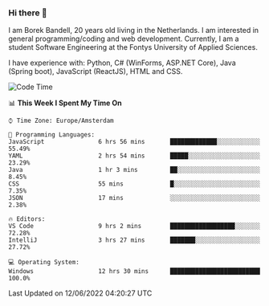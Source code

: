 ### Hi there 👋

I am Borek Bandell, 20 years old living in the Netherlands. I am interested in general programming/coding and web development. Currently, I am a student Software Engineering at the Fontys University of Applied Sciences.

I have experience with: Python, C# (WinForms, ASP.NET Core), Java (Spring boot), JavaScript (ReactJS), HTML and CSS.

<!--START_SECTION:waka-->
![Code Time](http://img.shields.io/badge/Code%20Time-181%20hrs%2040%20mins-blue)

📊 **This Week I Spent My Time On** 

```text
⌚︎ Time Zone: Europe/Amsterdam

💬 Programming Languages: 
JavaScript               6 hrs 56 mins       █████████████░░░░░░░░░░░░   55.49% 
YAML                     2 hrs 54 mins       █████░░░░░░░░░░░░░░░░░░░░   23.29% 
Java                     1 hr 3 mins         ██░░░░░░░░░░░░░░░░░░░░░░░   8.45% 
CSS                      55 mins             █░░░░░░░░░░░░░░░░░░░░░░░░   7.35% 
JSON                     17 mins             ░░░░░░░░░░░░░░░░░░░░░░░░░   2.38%

🔥 Editors: 
VS Code                  9 hrs 2 mins        ██████████████████░░░░░░░   72.28% 
IntelliJ                 3 hrs 27 mins       ███████░░░░░░░░░░░░░░░░░░   27.72%

💻 Operating System: 
Windows                  12 hrs 30 mins      █████████████████████████   100.0%

```


 Last Updated on 12/06/2022 04:20:27 UTC
<!--END_SECTION:waka-->

<!--**tcBorek2002/tcBorek2002** is a ✨ _special_ ✨ repository because its `README.md` (this file) appears on your GitHub profile.

Here are some ideas to get you started:

- 🔭 I’m currently working on ...
- 🌱 I’m currently learning ...
- 👯 I’m looking to collaborate on ...
- 🤔 I’m looking for help with ...
- 💬 Ask me about ...
- 📫 How to reach me: ...
- 😄 Pronouns: ...
- ⚡ Fun fact: ...
-->

